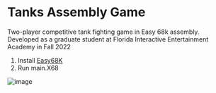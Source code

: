 # Tanks Assembly Game
Two-player competitive tank fighting game in Easy 68k assembly. Developed as a graduate student at Florida Interactive Entertainment Academy in Fall 2022

1. Install [Easy68K](http://www.easy68k.com/)
2. Run main.X68

![image](https://user-images.githubusercontent.com/43223838/235762308-43dcc99a-533f-47de-9fc4-e6f6557b8dd4.png)
